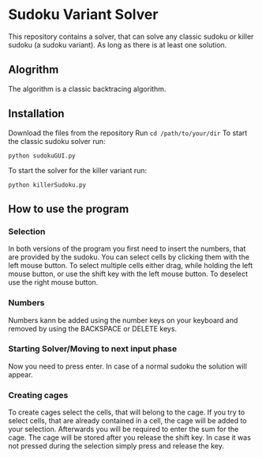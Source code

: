 # Sudoku Variant Solver
This repository contains a solver, that can solve any classic sudoku or killer sudoku (a sudoku variant). As long as there is at least one solution.

## Alogrithm
The algorithm is a classic backtracing algorithm.

## Installation
Download the files from the repository
Run `cd /path/to/your/dir`
To start the classic sudoku solver run:
```
python sudokuGUI.py
```
To start the solver for the killer variant run:
```
python killerSudoku.py
```

## How to use the program
### Selection
In both versions of the program you first need to insert the numbers, that are provided by the sudoku.
You can select cells by clicking them with the left mouse button.
To select multiple cells either drag, while holding the left mouse button, or use the shift key with the left mouse button.
To deselect use the right mouse button.

### Numbers
Numbers kann be added using the number keys on your keyboard and removed by using the BACKSPACE or DELETE keys.

### Starting Solver/Moving to next input phase
Now you need to press enter. In case of a normal sudoku the solution will appear.

### Creating cages
To create cages select the cells, that will belong to the cage.
If you try to select cells, that are already contained in a cell, the cage will be added to your selection.
Afterwards you will be required to enter the sum for the cage.
The cage will be stored after you release the shift key. In case it was not pressed during the selection simply press and release the key.

